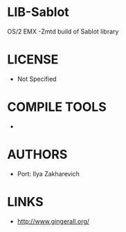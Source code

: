 LIB-Sablot
==========

OS/2 EMX -Zmtd build of Sablot library

LICENSE
===============
* Not Specified

COMPILE TOOLS
===============
* 
 
AUTHORS
===============
* Port: Ilya Zakharevich

LINKS
===============
* http://www.gingerall.org/
